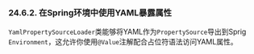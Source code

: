 ### 24.6.2. 在Spring环境中使用YAML暴露属性

`YamlPropertySourceLoader`类能够将YAML作为`PropertySource`导出到Sprig `Environment`，这允许你使用`@Value`注解配合占位符语法访问YAML属性。

